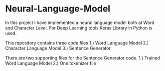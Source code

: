 # Neural-Language-Model

In this project I have implemented a neural language model both at Word and Character Level.
For Deep Learning tools Keras Library in Python is used.

This repository contains three code files
1.) Word Language Model
2.) Character Language Model
3.) Sentence Generator

There are two supporting files for the Sentence Generator code.
1.) Trained Word Language Model
2.) One tokenizer file
